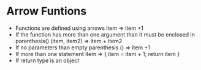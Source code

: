 # Arrow Funtions

- Functions are defined using arrows
  item => item +1
- If the function has more than one argument than it must be enclosed in parenthesis()
 (item, item2) => item + item2
- If no parameters than empty parenthesis
  () => item +1
- If more than one statement
  item => {
   item = item + 1;
   return item
  }
- If return type is an object
  
  
  
